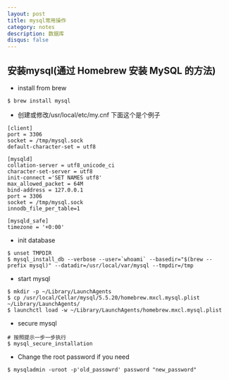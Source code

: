 ```yaml
---
layout: post
title: mysql常用操作
category: notes
description: 数据库
disqus: false
---
```


## 安装mysql(通过 Homebrew 安装 MySQL 的方法)

* install from brew

```
$ brew install mysql
```

* 创建或修改/usr/local/etc/my.cnf 下面这个是个例子

```
[client]
port = 3306
socket = /tmp/mysql.sock
default-character-set = utf8

[mysqld]
collation-server = utf8_unicode_ci
character-set-server = utf8
init-connect ='SET NAMES utf8'
max_allowed_packet = 64M
bind-address = 127.0.0.1
port = 3306
socket = /tmp/mysql.sock
innodb_file_per_table=1

[mysqld_safe]
timezone = '+0:00'
```

* init database

```
$ unset TMPDIR
$ mysql_install_db --verbose --user=`whoami` --basedir="$(brew --prefix mysql)" --datadir=/usr/local/var/mysql --tmpdir=/tmp
```

* start mysql

```
$ mkdir -p ~/Library/LaunchAgents
$ cp /usr/local/Cellar/mysql/5.5.20/homebrew.mxcl.mysql.plist ~/Library/LaunchAgents/
$ launchctl load -w ~/Library/LaunchAgents/homebrew.mxcl.mysql.plist
```

* secure mysql

```
# 按照提示一步一步执行
$ mysql_secure_installation
```

* Change the root password if you need

```
$ mysqladmin -uroot -p'old_passowrd' password "new_password"
```

## 
